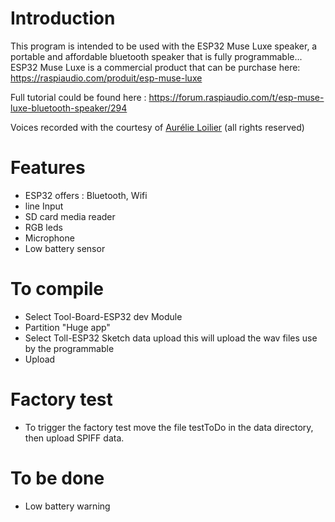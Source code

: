 # Introduction
This program is intended to be used with the ESP32 Muse Luxe speaker, a portable and affordable bluetooth speaker that is fully programmable...
ESP32 Muse Luxe is a commercial product that can be purchase here: https://raspiaudio.com/produit/esp-muse-luxe

Full tutorial could be found here : https://forum.raspiaudio.com/t/esp-muse-luxe-bluetooth-speaker/294


Voices recorded with the courtesy of [Aurélie Loilier](http://aurelieloilier.com/) (all rights reserved)


# Features
- ESP32 offers : Bluetooth, Wifi
- line Input
- SD card media reader
- RGB leds
- Microphone
- Low battery sensor

#  To compile
- Select Tool-Board-ESP32 dev Module
- Partition "Huge app"
- Select Toll-ESP32 Sketch data upload this will upload the wav files use by the programmable
- Upload

# Factory test
- To trigger the factory test move the file testToDo in the data directory, then upload SPIFF data.


#  To be done
- Low battery warning
